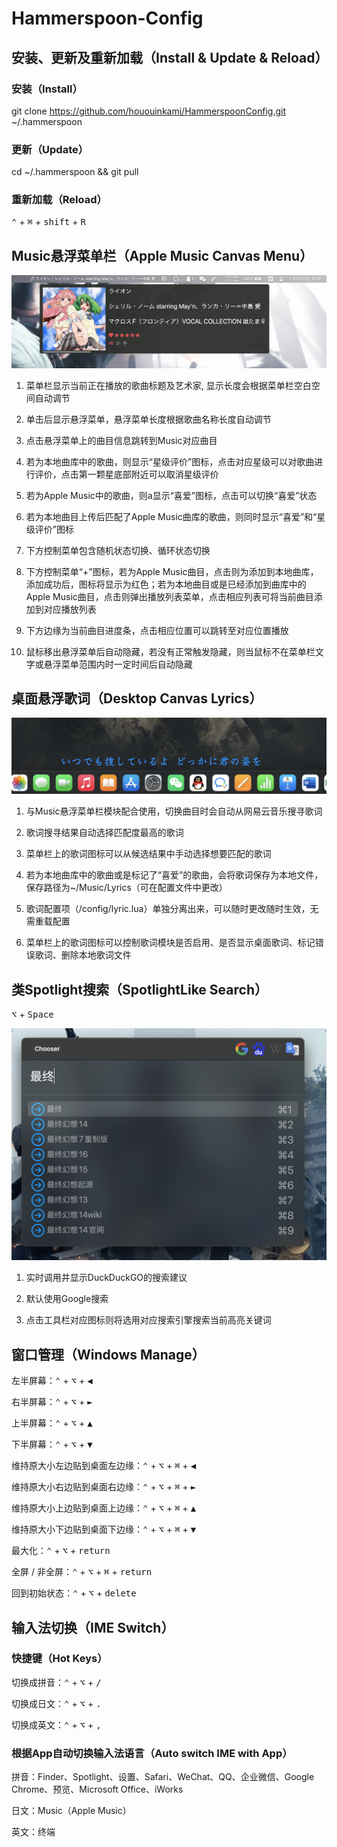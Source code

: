 # Hammerspoon-Config

## 安装、更新及重新加载（Install & Update & Reload）

### 安装（Install）

git clone https://github.com/hououinkami/HammerspoonConfig.git ~/.hammerspoon

### 更新（Update）

cd ~/.hammerspoon && git pull

### 重新加载（Reload）

<kbd>⌃</kbd> + <kbd>⌘</kbd> + <kbd>shift</kbd> + <kbd>R</kbd>

## Music悬浮菜单栏（Apple Music Canvas Menu）

![image](https://github.com/hououinkami/HammerspoonConfig/raw/main/image/README/Music.png)

1. 菜单栏显示当前正在播放的歌曲标题及艺术家, 显示长度会根据菜单栏空白空间自动调节

2. 单击后显示悬浮菜单，悬浮菜单长度根据歌曲名称长度自动调节

3. 点击悬浮菜单上的曲目信息跳转到Music对应曲目

4. 若为本地曲库中的歌曲，则显示“星级评价”图标，点击对应星级可以对歌曲进行评价，点击第一颗星底部附近可以取消星级评价

5. 若为Apple Music中的歌曲，则a显示“喜爱”图标，点击可以切换“喜爱”状态

6. 若为本地曲目上传后匹配了Apple Music曲库的歌曲，则同时显示“喜爱”和“星级评价”图标

7. 下方控制菜单包含随机状态切换、循环状态切换

8. 下方控制菜单“+”图标，若为Apple Music曲目，点击则为添加到本地曲库，添加成功后，图标将显示为红色；若为本地曲目或是已经添加到曲库中的Apple Music曲目，点击则弹出播放列表菜单，点击相应列表可将当前曲目添加到对应播放列表

9. 下方边缘为当前曲目进度条，点击相应位置可以跳转至对应位置播放

10. 鼠标移出悬浮菜单后自动隐藏，若没有正常触发隐藏，则当鼠标不在菜单栏文字或悬浮菜单范围内时一定时间后自动隐藏

## 桌面悬浮歌词（Desktop Canvas Lyrics）

![image](https://github.com/hououinkami/HammerspoonConfig/raw/main/image/README/Lyrics.png)

1. 与Music悬浮菜单栏模块配合使用，切换曲目时会自动从网易云音乐搜寻歌词

2. 歌词搜寻结果自动选择匹配度最高的歌词

3. 菜单栏上的歌词图标可以从候选结果中手动选择想要匹配的歌词

4. 若为本地曲库中的歌曲或是标记了“喜爱”的歌曲，会将歌词保存为本地文件，保存路径为~/Music/Lyrics（可在配置文件中更改）

5. 歌词配置项（/config/lyric.lua）单独分离出来，可以随时更改随时生效，无需重载配置

6. 菜单栏上的歌词图标可以控制歌词模块是否启用、是否显示桌面歌词、标记错误歌词、删除本地歌词文件


## 类Spotlight搜索（SpotlightLike Search）

<kbd>⌥</kbd> + <kbd>Space</kbd>

![image](https://github.com/hououinkami/HammerspoonConfig/raw/main/image/README/SpotlightLike.png)

1. 实时调用并显示DuckDuckGO的搜索建议

2. 默认使用Google搜索

3. 点击工具栏对应图标则将选用对应搜索引擎搜索当前高亮关键词


## 窗口管理（Windows Manage）

左半屏幕：<kbd>⌃</kbd> + <kbd>⌥</kbd> + <kbd>◀︎</kbd>

右半屏幕：<kbd>⌃</kbd> + <kbd>⌥</kbd> + <kbd>►</kbd>

上半屏幕：<kbd>⌃</kbd> + <kbd>⌥</kbd> + <kbd>▲</kbd>

下半屏幕：<kbd>⌃</kbd> + <kbd>⌥</kbd> + <kbd>▼</kbd>

维持原大小左边贴到桌面左边缘：<kbd>⌃</kbd> + <kbd>⌥</kbd> + <kbd>⌘</kbd> + <kbd>◀︎</kbd>

维持原大小右边贴到桌面右边缘：<kbd>⌃</kbd> + <kbd>⌥</kbd> + <kbd>⌘</kbd> + <kbd>►</kbd>

维持原大小上边贴到桌面上边缘：<kbd>⌃</kbd> + <kbd>⌥</kbd> + <kbd>⌘</kbd> + <kbd>▲</kbd>

维持原大小下边贴到桌面下边缘：<kbd>⌃</kbd> + <kbd>⌥</kbd> + <kbd>⌘</kbd> + <kbd>▼</kbd>

最大化：<kbd>⌃</kbd> + <kbd>⌥</kbd> + <kbd>return</kbd>

全屏 / 非全屏：<kbd>⌃</kbd> + <kbd>⌥</kbd> + <kbd>⌘</kbd> + <kbd>return</kbd>

回到初始状态：<kbd>⌃</kbd> + <kbd>⌥</kbd> + <kbd>delete</kbd>

## 输入法切换（IME Switch）

### 快捷键（Hot Keys）

切换成拼音：<kbd>⌃</kbd> + <kbd>⌥</kbd> + <kbd>/</kbd>

切换成日文：<kbd>⌃</kbd> + <kbd>⌥</kbd> + <kbd>.</kbd>

切换成英文：<kbd>⌃</kbd> + <kbd>⌥</kbd> + <kbd>,</kbd>

### 根据App自动切换输入法语言（Auto switch IME with App）

拼音：Finder、Spotlight、设置、Safari、WeChat、QQ、企业微信、Google Chrome、预览、Microsoft Office、iWorks

日文：Music（Apple Music）

英文：终端
